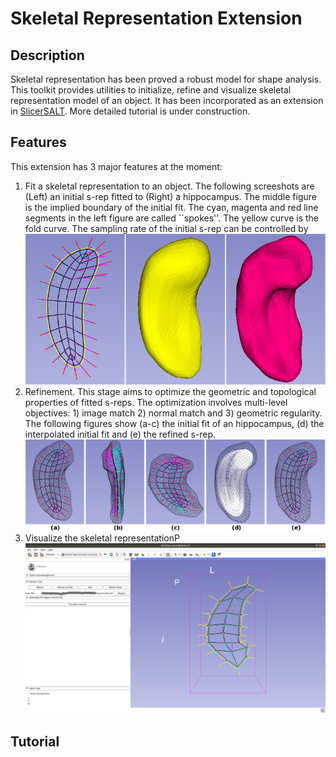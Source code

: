 # Skeletal Representation Extension
## Description
Skeletal representation has been proved a robust model for shape analysis. This toolkit provides utilities to initialize, refine and visualize skeletal representation model of an object.
It has been incorporated as an extension in [SlicerSALT](http://salt.slicer.org/). More detailed tutorial is under construction.
## Features
This extension has 3 major features at the moment:
1. Fit a skeletal representation to an object. The following screeshots are (Left) an initial s-rep fitted to (Right) a hippocampus. The middle figure is the implied boundary of the initial fit. 
The cyan, magenta and red line segments in the left figure are called ``spokes''. The yellow curve is the fold curve. The sampling rate of the initial s-rep can be controlled by 
![alt text](img/107524_new_pattern.png "Initialization results")
2. Refinement. This stage aims to optimize the geometric and topological properties of fitted s-reps. The optimization involves multi-level objectives: 1) image match 2) normal match and 3) geometric regularity.
The following figures show (a-c) the initial fit of an hippocampus, (d) the interpolated initial fit and (e) the refined s-rep.
![alt text](img/fig6_new_pattern.png "Refinement")
3. Visualize the skeletal representationP
![alt text](img/VisualizationScreenshot.png "Visualization of skeletal representation")
## Tutorial


